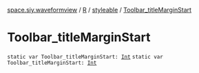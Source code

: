 [space.siy.waveformview](../../index.md) / [R](../index.md) / [styleable](index.md) / [Toolbar_titleMarginStart](./-toolbar_title-margin-start.md)

# Toolbar_titleMarginStart

`static var Toolbar_titleMarginStart: `[`Int`](https://kotlinlang.org/api/latest/jvm/stdlib/kotlin/-int/index.html)
`static var Toolbar_titleMarginStart: `[`Int`](https://kotlinlang.org/api/latest/jvm/stdlib/kotlin/-int/index.html)